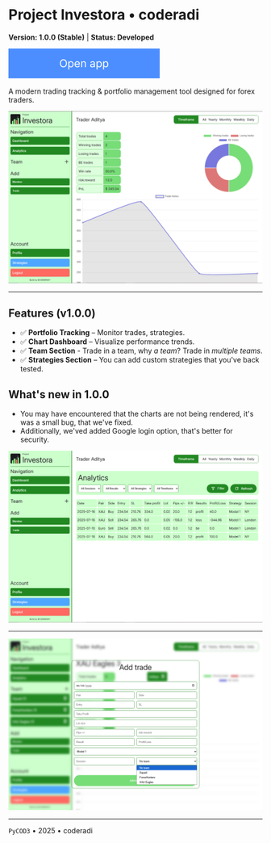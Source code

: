 # Project Investora &bull; coderadi
**Version: 1.0.0 (Stable)** | **Status: Developed**

[![Open app](/docs/open-btn.png)](https://project-investora.onrender.com)

A modern trading tracking & portfolio management tool designed for forex traders.

![Dashboard Screenshot](/docs/dash.png)

---

## Features (v1.0.0)
- ✅ **Portfolio Tracking** – Monitor trades, strategies.
- ✅ **Chart Dashboard** – Visualize performance trends.
- ✅ **Team Section** - Trade in a team, why <i>a team</i>? Trade in <i>multiple teams</i>.
- ✅ **Strategies Section** – You can add custom strategies that you've back tested.

## What's new in 1.0.0
- You may have encountered that the charts are not being rendered, it's was a small bug, that we've fixed.
- Additionally, we'ved added Google login option, that's better for security.

![Analytics Page](/docs/analytics.png)

--- 

![Add Trade page](/docs/updated-team.png)

---

`PyCOD3` &bull; 2025 &bull; coderadi
